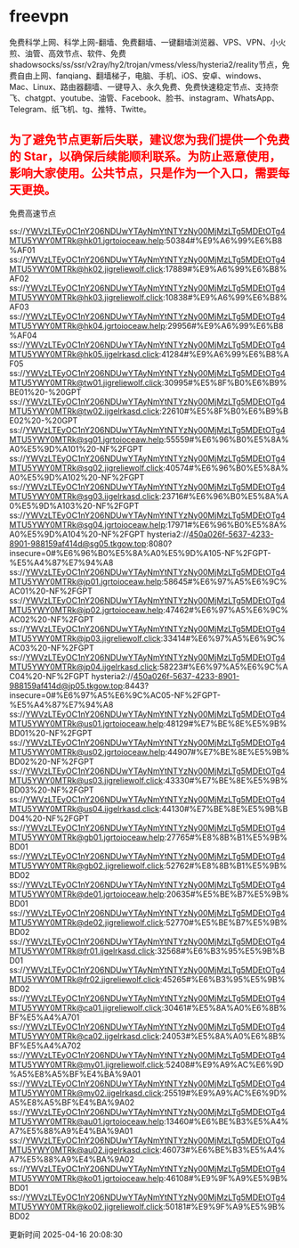 # freevpn

免费科学上网、科学上网-翻墙、免费翻墙、一键翻墙浏览器、VPS、VPN、小火煎、油管、高效节点、软件、免费shadowsocks/ss/ssr/v2ray/hy2/trojan/vmess/vless/hysteria2/reality节点，免费自由上网、fanqiang、翻墙梯子，电脑、手机、iOS、安卓、windows、Mac、Linux、路由器翻墙、一键导入、永久免费、免费快速稳定节点、支持奈飞、chatgpt、youtube、油管、Facebook、脸书、instagram、WhatsApp、Telegram、纸飞机、tg、推特、Twitte。

## <font color="red">为了避免节点更新后失联，建议您为我们提供一个免费的 Star，以确保后续能顺利联系。为防止恶意使用，影响大家使用。公共节点，只是作为一个入口，需要每天更换。</font>

免费高速节点

ss://YWVzLTEyOC1nY206NDUwYTAyNmYtNTYzNy00MjMzLTg5MDEtOTg4MTU5YWY0MTRk@hk01.jgrtoioceaw.help:50384#%E9%A6%99%E6%B8%AF01
ss://YWVzLTEyOC1nY206NDUwYTAyNmYtNTYzNy00MjMzLTg5MDEtOTg4MTU5YWY0MTRk@hk02.jigreliewolf.click:17889#%E9%A6%99%E6%B8%AF02
ss://YWVzLTEyOC1nY206NDUwYTAyNmYtNTYzNy00MjMzLTg5MDEtOTg4MTU5YWY0MTRk@hk03.jigreliewolf.click:10838#%E9%A6%99%E6%B8%AF03
ss://YWVzLTEyOC1nY206NDUwYTAyNmYtNTYzNy00MjMzLTg5MDEtOTg4MTU5YWY0MTRk@hk04.jgrtoioceaw.help:29956#%E9%A6%99%E6%B8%AF04
ss://YWVzLTEyOC1nY206NDUwYTAyNmYtNTYzNy00MjMzLTg5MDEtOTg4MTU5YWY0MTRk@hk05.ijgelrkasd.click:41284#%E9%A6%99%E6%B8%AF05
ss://YWVzLTEyOC1nY206NDUwYTAyNmYtNTYzNy00MjMzLTg5MDEtOTg4MTU5YWY0MTRk@tw01.jigreliewolf.click:30995#%E5%8F%B0%E6%B9%BE01%20-%20GPT
ss://YWVzLTEyOC1nY206NDUwYTAyNmYtNTYzNy00MjMzLTg5MDEtOTg4MTU5YWY0MTRk@tw02.ijgelrkasd.click:22610#%E5%8F%B0%E6%B9%BE02%20-%20GPT
ss://YWVzLTEyOC1nY206NDUwYTAyNmYtNTYzNy00MjMzLTg5MDEtOTg4MTU5YWY0MTRk@sg01.jgrtoioceaw.help:55559#%E6%96%B0%E5%8A%A0%E5%9D%A101%20-NF%2FGPT
ss://YWVzLTEyOC1nY206NDUwYTAyNmYtNTYzNy00MjMzLTg5MDEtOTg4MTU5YWY0MTRk@sg02.jigreliewolf.click:40574#%E6%96%B0%E5%8A%A0%E5%9D%A102%20-NF%2FGPT
ss://YWVzLTEyOC1nY206NDUwYTAyNmYtNTYzNy00MjMzLTg5MDEtOTg4MTU5YWY0MTRk@sg03.ijgelrkasd.click:23716#%E6%96%B0%E5%8A%A0%E5%9D%A103%20-NF%2FGPT
ss://YWVzLTEyOC1nY206NDUwYTAyNmYtNTYzNy00MjMzLTg5MDEtOTg4MTU5YWY0MTRk@sg04.jgrtoioceaw.help:17971#%E6%96%B0%E5%8A%A0%E5%9D%A104%20-NF%2FGPT
hysteria2://450a026f-5637-4233-8901-988159af414d@sg05.tkgow.top:8080?insecure=0#%E6%96%B0%E5%8A%A0%E5%9D%A105-NF%2FGPT-%E5%A4%87%E7%94%A8
ss://YWVzLTEyOC1nY206NDUwYTAyNmYtNTYzNy00MjMzLTg5MDEtOTg4MTU5YWY0MTRk@jp01.jgrtoioceaw.help:58645#%E6%97%A5%E6%9C%AC01%20-NF%2FGPT
ss://YWVzLTEyOC1nY206NDUwYTAyNmYtNTYzNy00MjMzLTg5MDEtOTg4MTU5YWY0MTRk@jp02.jgrtoioceaw.help:47462#%E6%97%A5%E6%9C%AC02%20-NF%2FGPT
ss://YWVzLTEyOC1nY206NDUwYTAyNmYtNTYzNy00MjMzLTg5MDEtOTg4MTU5YWY0MTRk@jp03.jigreliewolf.click:33414#%E6%97%A5%E6%9C%AC03%20-NF%2FGPT
ss://YWVzLTEyOC1nY206NDUwYTAyNmYtNTYzNy00MjMzLTg5MDEtOTg4MTU5YWY0MTRk@jp04.ijgelrkasd.click:58223#%E6%97%A5%E6%9C%AC04%20-NF%2FGPT
hysteria2://450a026f-5637-4233-8901-988159af414d@jp05.tkgow.top:8443?insecure=0#%E6%97%A5%E6%9C%AC05-NF%2FGPT-%E5%A4%87%E7%94%A8
ss://YWVzLTEyOC1nY206NDUwYTAyNmYtNTYzNy00MjMzLTg5MDEtOTg4MTU5YWY0MTRk@us01.jgrtoioceaw.help:48129#%E7%BE%8E%E5%9B%BD01%20-NF%2FGPT
ss://YWVzLTEyOC1nY206NDUwYTAyNmYtNTYzNy00MjMzLTg5MDEtOTg4MTU5YWY0MTRk@us02.jgrtoioceaw.help:44907#%E7%BE%8E%E5%9B%BD02%20-NF%2FGPT
ss://YWVzLTEyOC1nY206NDUwYTAyNmYtNTYzNy00MjMzLTg5MDEtOTg4MTU5YWY0MTRk@us03.jigreliewolf.click:43330#%E7%BE%8E%E5%9B%BD03%20-NF%2FGPT
ss://YWVzLTEyOC1nY206NDUwYTAyNmYtNTYzNy00MjMzLTg5MDEtOTg4MTU5YWY0MTRk@us04.ijgelrkasd.click:44130#%E7%BE%8E%E5%9B%BD04%20-NF%2FGPT
ss://YWVzLTEyOC1nY206NDUwYTAyNmYtNTYzNy00MjMzLTg5MDEtOTg4MTU5YWY0MTRk@gb01.jgrtoioceaw.help:27765#%E8%8B%B1%E5%9B%BD01
ss://YWVzLTEyOC1nY206NDUwYTAyNmYtNTYzNy00MjMzLTg5MDEtOTg4MTU5YWY0MTRk@gb02.jigreliewolf.click:52762#%E8%8B%B1%E5%9B%BD02
ss://YWVzLTEyOC1nY206NDUwYTAyNmYtNTYzNy00MjMzLTg5MDEtOTg4MTU5YWY0MTRk@de01.jgrtoioceaw.help:20635#%E5%BE%B7%E5%9B%BD01
ss://YWVzLTEyOC1nY206NDUwYTAyNmYtNTYzNy00MjMzLTg5MDEtOTg4MTU5YWY0MTRk@de02.jigreliewolf.click:52770#%E5%BE%B7%E5%9B%BD02
ss://YWVzLTEyOC1nY206NDUwYTAyNmYtNTYzNy00MjMzLTg5MDEtOTg4MTU5YWY0MTRk@fr01.ijgelrkasd.click:32568#%E6%B3%95%E5%9B%BD01
ss://YWVzLTEyOC1nY206NDUwYTAyNmYtNTYzNy00MjMzLTg5MDEtOTg4MTU5YWY0MTRk@fr02.jigreliewolf.click:45265#%E6%B3%95%E5%9B%BD02
ss://YWVzLTEyOC1nY206NDUwYTAyNmYtNTYzNy00MjMzLTg5MDEtOTg4MTU5YWY0MTRk@ca01.jigreliewolf.click:30461#%E5%8A%A0%E6%8B%BF%E5%A4%A701
ss://YWVzLTEyOC1nY206NDUwYTAyNmYtNTYzNy00MjMzLTg5MDEtOTg4MTU5YWY0MTRk@ca02.ijgelrkasd.click:24053#%E5%8A%A0%E6%8B%BF%E5%A4%A702
ss://YWVzLTEyOC1nY206NDUwYTAyNmYtNTYzNy00MjMzLTg5MDEtOTg4MTU5YWY0MTRk@my01.jigreliewolf.click:52408#%E9%A9%AC%E6%9D%A5%E8%A5%BF%E4%BA%9A01
ss://YWVzLTEyOC1nY206NDUwYTAyNmYtNTYzNy00MjMzLTg5MDEtOTg4MTU5YWY0MTRk@my02.ijgelrkasd.click:25519#%E9%A9%AC%E6%9D%A5%E8%A5%BF%E4%BA%9A02
ss://YWVzLTEyOC1nY206NDUwYTAyNmYtNTYzNy00MjMzLTg5MDEtOTg4MTU5YWY0MTRk@au01.jgrtoioceaw.help:13460#%E6%BE%B3%E5%A4%A7%E5%88%A9%E4%BA%9A01
ss://YWVzLTEyOC1nY206NDUwYTAyNmYtNTYzNy00MjMzLTg5MDEtOTg4MTU5YWY0MTRk@au02.ijgelrkasd.click:46073#%E6%BE%B3%E5%A4%A7%E5%88%A9%E4%BA%9A02
ss://YWVzLTEyOC1nY206NDUwYTAyNmYtNTYzNy00MjMzLTg5MDEtOTg4MTU5YWY0MTRk@ko01.jgrtoioceaw.help:46108#%E9%9F%A9%E5%9B%BD01
ss://YWVzLTEyOC1nY206NDUwYTAyNmYtNTYzNy00MjMzLTg5MDEtOTg4MTU5YWY0MTRk@ko02.jigreliewolf.click:50181#%E9%9F%A9%E5%9B%BD02


更新时间 2025-04-16 20:08:30